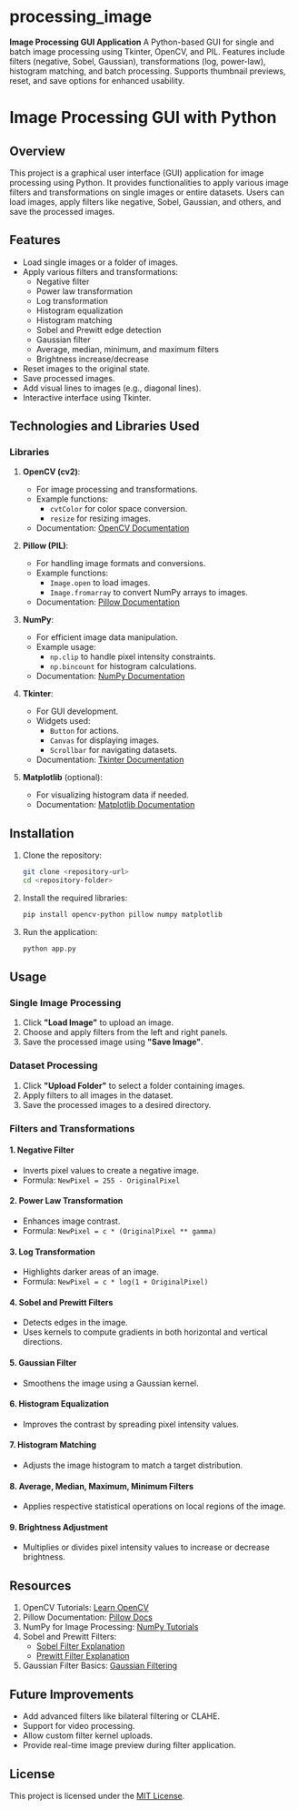 # processing_image
**Image Processing GUI Application**  A Python-based GUI for single and batch image processing using Tkinter, OpenCV, and PIL. Features include filters (negative, Sobel, Gaussian), transformations (log, power-law), histogram matching, and batch processing. Supports thumbnail previews, reset, and save options for enhanced usability.




# Image Processing GUI with Python

## Overview
This project is a graphical user interface (GUI) application for image processing using Python. It provides functionalities to apply various image filters and transformations on single images or entire datasets. Users can load images, apply filters like negative, Sobel, Gaussian, and others, and save the processed images.

## Features
- Load single images or a folder of images.
- Apply various filters and transformations:
  - Negative filter
  - Power law transformation
  - Log transformation
  - Histogram equalization
  - Histogram matching
  - Sobel and Prewitt edge detection
  - Gaussian filter
  - Average, median, minimum, and maximum filters
  - Brightness increase/decrease
- Reset images to the original state.
- Save processed images.
- Add visual lines to images (e.g., diagonal lines).
- Interactive interface using Tkinter.

## Technologies and Libraries Used
### Libraries
1. **OpenCV (cv2)**:
   - For image processing and transformations.
   - Example functions:
     - `cvtColor` for color space conversion.
     - `resize` for resizing images.
   - Documentation: [OpenCV Documentation](https://docs.opencv.org/)

2. **Pillow (PIL)**:
   - For handling image formats and conversions.
   - Example functions:
     - `Image.open` to load images.
     - `Image.fromarray` to convert NumPy arrays to images.
   - Documentation: [Pillow Documentation](https://pillow.readthedocs.io/)

3. **NumPy**:
   - For efficient image data manipulation.
   - Example usage:
     - `np.clip` to handle pixel intensity constraints.
     - `np.bincount` for histogram calculations.
   - Documentation: [NumPy Documentation](https://numpy.org/)

4. **Tkinter**:
   - For GUI development.
   - Widgets used:
     - `Button` for actions.
     - `Canvas` for displaying images.
     - `Scrollbar` for navigating datasets.
   - Documentation: [Tkinter Documentation](https://docs.python.org/3/library/tkinter.html)

5. **Matplotlib** (optional):
   - For visualizing histogram data if needed.
   - Documentation: [Matplotlib Documentation](https://matplotlib.org/)

## Installation
1. Clone the repository:
   ```bash
   git clone <repository-url>
   cd <repository-folder>
   ```

2. Install the required libraries:
   ```bash
   pip install opencv-python pillow numpy matplotlib
   ```

3. Run the application:
   ```bash
   python app.py
   ```

## Usage
### Single Image Processing
1. Click **"Load Image"** to upload an image.
2. Choose and apply filters from the left and right panels.
3. Save the processed image using **"Save Image"**.

### Dataset Processing
1. Click **"Upload Folder"** to select a folder containing images.
2. Apply filters to all images in the dataset.
3. Save the processed images to a desired directory.

### Filters and Transformations
#### 1. Negative Filter
- Inverts pixel values to create a negative image.
- Formula: `NewPixel = 255 - OriginalPixel`

#### 2. Power Law Transformation
- Enhances image contrast.
- Formula: `NewPixel = c * (OriginalPixel ** gamma)`

#### 3. Log Transformation
- Highlights darker areas of an image.
- Formula: `NewPixel = c * log(1 + OriginalPixel)`

#### 4. Sobel and Prewitt Filters
- Detects edges in the image.
- Uses kernels to compute gradients in both horizontal and vertical directions.

#### 5. Gaussian Filter
- Smoothens the image using a Gaussian kernel.

#### 6. Histogram Equalization
- Improves the contrast by spreading pixel intensity values.

#### 7. Histogram Matching
- Adjusts the image histogram to match a target distribution.

#### 8. Average, Median, Maximum, Minimum Filters
- Applies respective statistical operations on local regions of the image.

#### 9. Brightness Adjustment
- Multiplies or divides pixel intensity values to increase or decrease brightness.

## Resources
1. OpenCV Tutorials: [Learn OpenCV](https://opencv.org/)
2. Pillow Documentation: [Pillow Docs](https://pillow.readthedocs.io/)
3. NumPy for Image Processing: [NumPy Tutorials](https://numpy.org/learn/)
4. Sobel and Prewitt Filters:
   - [Sobel Filter Explanation](https://en.wikipedia.org/wiki/Sobel_operator)
   - [Prewitt Filter Explanation](https://en.wikipedia.org/wiki/Prewitt_operator)
5. Gaussian Filter Basics: [Gaussian Filtering](https://homepages.inf.ed.ac.uk/rbf/HIPR2/gsmooth.htm)

## Future Improvements
- Add advanced filters like bilateral filtering or CLAHE.
- Support for video processing.
- Allow custom filter kernel uploads.
- Provide real-time image preview during filter application.

## License
This project is licensed under the [MIT License](LICENSE).
